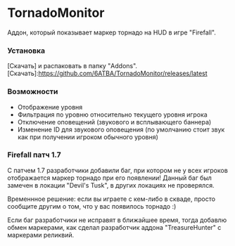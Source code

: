 # TornadoMonitor
Аддон, который показывает маркер торнадо на HUD в игре "Firefall".

### Установка
[Скачать] и распаковать в папку "Addons".
[Скачать]:https://github.com/6ATBA/TornadoMonitor/releases/latest

### Возможности
- Отображение уровня
- Фильтрация по уровню относительно текущего уровня игрока
- Отключение оповещений (звукового и всплывающего баннера)
- Изменение ID для звукового оповещения (по умолчанию стоит звук как при получении игроком обычного уровня)

### Firefall патч 1.7
С патчем 1.7 разработчики добавили баг, при котором не у всех игроков отображается маркер торнадо при его появлении! Данный баг был замечен в локации "Devil's Tusk", в других локациях не проверялся.

Временнное решение: если вы играете с кем-либо в скваде, просто сообщите другим о том, что у вас появилось торнадо :)

Если баг разработчики не исправят в ближайшее время, тогда добавлю обмен маркерами, как сделал разработчик аддона "TreasureHunter" с маркерами реликвий.
